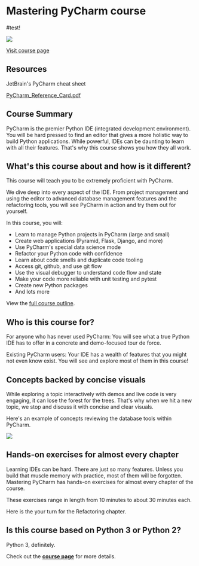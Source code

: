 # Mastering PyCharm course

#test!

[![](./readme_resources/mastering-pycharm-sm.jpg)](https://training.talkpython.fm/courses/explore_pycharm/mastering-pycharm-ide)

[Visit course page](https://training.talkpython.fm/courses/explore_pycharm/mastering-pycharm-ide)

## Resources

JetBrain's PyCharm cheat sheet

[PyCharm_Reference_Card.pdf](https://blog.jetbrains.com/pycharm/files/2010/07/PyCharm_Reference_Card.pdf)

## Course Summary

PyCharm is the premier Python IDE (integrated development environment). You will be hard pressed to find an editor that gives a more holistic way to build Python applications. While powerful, IDEs can be daunting to learn with all their features. That's why this course shows you how they all work.

## What's this course about and how is it different?

This course will teach you to be extremely proficient with PyCharm.

We dive deep into every aspect of the IDE. From project management and using the editor to advanced database management features and the refactoring tools, you will see PyCharm in action and try them out for yourself.

In this course, you will:

* Learn to manage Python projects in PyCharm (large and small)
* Create web applications (Pyramid, Flask, Django, and more)
* Use PyCharm's special data science mode
* Refactor your Python code with confidence
* Learn about code smells and duplicate code tooling
* Access git, github, and use git flow
* Use the visual debugger to understand code flow and state
* Make your code more reliable with unit testing and pytest
* Create new Python packages
* And lots more

View the [full course outline](https://training.talkpython.fm/courses/explore_pycharm/mastering-pycharm-ide#course_outline).

## Who is this course for?

For anyone who has never used PyCharm: You will see what a true Python IDE has to offer in a concrete and demo-focused tour de force.

Existing PyCharm users: Your IDE has a wealth of features that you might not even know exist. You will see and explore most of them in this course!

## Concepts backed by concise visuals

While exploring a topic interactively with demos and live code is very engaging, it can lose the forest for the trees. That's why when we hit a new topic, we stop and discuss it with concise and clear visuals.

Here's an example of concepts reviewing the database tools within PyCharm.

![](./readme_resources/pycharm-concept-example.png)

## Hands-on exercises for almost every chapter

Learning IDEs can be hard. There are just so many features. Unless you build that muscle memory with practice, most of them will be forgotten. Mastering PyCharm has hands-on exercises for almost every chapter of the course.

These exercises range in length from 10 minutes to about 30 minutes each.

Here is the your turn for the Refactoring chapter.

## Is this course based on Python 3 or Python 2?

Python 3, definitely.

Check out the **[course page](https://training.talkpython.fm/courses/explore_pycharm/mastering-pycharm-ide)** for more details.
